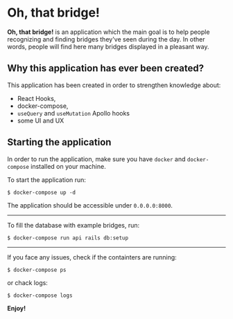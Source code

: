 # Oh, that bridge!

**Oh, that bridge!** is an application which the main goal is to help people recognizing and finding bridges they've seen during the day.
In other words, people will find here many bridges displayed in a pleasant way.

## Why this application has ever been created?

This application has been created in order to strengthen knowledge about:
- React Hooks,
- docker-compose,
- `useQuery` and `useMutation` Apollo hooks
- some UI and UX

## Starting the application

In order to run the application, make sure you have `docker` and `docker-compose` installed on your machine.

To start the application run:
```shell
$ docker-compose up -d
```
The application should be accessible under `0.0.0.0:8000`.

---

To fill the database with example bridges, run:

```shell
$ docker-compose run api rails db:setup
```

---

If you face any issues, check if the containters are running:
```shell
$ docker-compose ps
```

or chack logs:
```shell
$ docker-compose logs
```

**Enjoy!**
